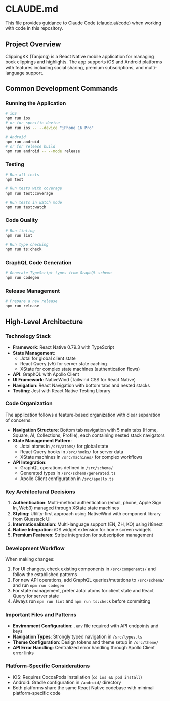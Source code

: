 # CLAUDE.md

This file provides guidance to Claude Code (claude.ai/code) when working with code in this repository.

## Project Overview

ClippingKK (Tanjong) is a React Native mobile application for managing book clippings and highlights. The app supports iOS and Android platforms with features including social sharing, premium subscriptions, and multi-language support.

## Common Development Commands

### Running the Application
```bash
# iOS
npm run ios
# or for specific device
npm run ios -- --device "iPhone 16 Pro"

# Android
npm run android
# or for release build
npm run android -- --mode release
```

### Testing
```bash
# Run all tests
npm test

# Run tests with coverage
npm run test:coverage

# Run tests in watch mode
npm run test:watch
```

### Code Quality
```bash
# Run linting
npm run lint

# Run type checking
npm run ts:check
```

### GraphQL Code Generation
```bash
# Generate TypeScript types from GraphQL schema
npm run codegen
```

### Release Management
```bash
# Prepare a new release
npm run release
```

## High-Level Architecture

### Technology Stack
- **Framework**: React Native 0.79.3 with TypeScript
- **State Management**: 
  - Jotai for global client state
  - React Query (v5) for server state caching
  - XState for complex state machines (authentication flows)
- **API**: GraphQL with Apollo Client
- **UI Framework**: NativeWind (Tailwind CSS for React Native)
- **Navigation**: React Navigation with bottom tabs and nested stacks
- **Testing**: Jest with React Native Testing Library

### Code Organization

The application follows a feature-based organization with clear separation of concerns:

- **Navigation Structure**: Bottom tab navigation with 5 main tabs (Home, Square, AI, Collections, Profile), each containing nested stack navigators
- **State Management Pattern**: 
  - Jotai atoms in `/src/atoms/` for global state
  - React Query hooks in `/src/hooks/` for server data
  - XState machines in `/src/machines/` for complex workflows
- **API Integration**: 
  - GraphQL operations defined in `/src/schema/`
  - Generated types in `/src/schema/generated.ts`
  - Apollo Client configuration in `/src/apollo.ts`

### Key Architectural Decisions

1. **Authentication**: Multi-method authentication (email, phone, Apple Sign In, Web3) managed through XState state machines
2. **Styling**: Utility-first approach using NativeWind with component library from Gluestack UI
3. **Internationalization**: Multi-language support (EN, ZH, KO) using i18next
4. **Native Integration**: iOS widget extension for home screen widgets
5. **Premium Features**: Stripe integration for subscription management

### Development Workflow

When making changes:
1. For UI changes, check existing components in `/src/components/` and follow the established patterns
2. For new API operations, add GraphQL queries/mutations to `/src/schema/` and run `npm run codegen`
3. For state management, prefer Jotai atoms for client state and React Query for server state
4. Always run `npm run lint` and `npm run ts:check` before committing

### Important Files and Patterns

- **Environment Configuration**: `.env` file required with API endpoints and keys
- **Navigation Types**: Strongly typed navigation in `/src/types.ts`
- **Theme Configuration**: Design tokens and theme setup in `/src/theme/`
- **API Error Handling**: Centralized error handling through Apollo Client error links

### Platform-Specific Considerations

- iOS: Requires CocoaPods installation (`cd ios && pod install`)
- Android: Gradle configuration in `/android/` directory
- Both platforms share the same React Native codebase with minimal platform-specific code